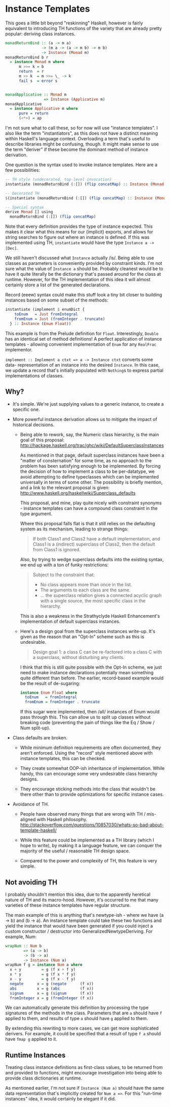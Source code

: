 Instance Templates
==================

This goes a little bit beyond "reskinning" Haskell, however is fairly
equivalent to introducing TH functions of the variety that are already pretty
popular: deriving class instances.

```haskell
monadReturnBind :: (a -> m a)
                -> (m a -> (a -> m b) -> m b)
                -> Instance (Monad m)
monadReturnBind b r 
  = instance Monad m where
      m >>= k = b
      return  = r
      m >> k  = m >>= \_ -> k
      fail s  = error s


monadApplicative :: Monad m
                 => Instance (Applicative m)
monadApplicative
  = instance Applicative m where
      pure = return
      (<*>) = ap
```

I'm not sure what to call these, so for now will use "instance templates".
I also like the term "instantiators", as this does not have a distinct meaning
within Haskell's language context.  Overloading a term that's useful to
describe libraries might be confusing, though.  It might make sense to use
the term "deriver" if these become the dominant method of instance derivation.

One question is the syntax used to invoke instance templates.  Here are a few
possibilities:

```haskell
-- TH style (undecorated, top-level invocation)
instantiate (monadReturnBind (:[]) (flip concatMap) :: Instance (Monad []))

-- Decorated TH
$(instantiate (monadReturnBind (:[]) (flip concatMap) :: Instance (Monad [])))

-- Special syntax
derive Monad [] using
  monadReturnBind (:[]) (flip concatMap)
```

Note that every definition provides the type of instance expected.  This makes
it clear what this means for our (implicit) exports, and allows for string
searches to figure out where an instance is defined.  If this was implemented
using TH, `instantiate` would have the type `Instance a -> [Dec]`.

We still haven't discussed what `Instance` actually /is/.  Being able to use
classes as parameters is conveniently provided by constraint kinds.  I'm not
sure what the value of `Instance a` should be.  Probably cleanest would be to
have it quite literally be the dictionary that's passed around for the class at
runtime. However, for the TH implementation of this idea it will almost
certainly store a list of the generated declarations.

Record (eeew) syntax could make this stuff look a tiny bit closer to building
instances based on some subset of the methods:

```haskell
instantiate (implement $ enumDict {
    toEnum   = Just fromIntegral
    fromEnum = Just (fromInteger . truncate)
  } :: Instance (Enum Float))
```

This example is from the Prelude definition for `Float`.  Interestingly,
`Double` has an identical set of method definitions!  A perfect application of
instance templates - allowing convenient implementation of `Enum` for any
`RealFrac` implementor.

`implement :: Implement a ctxt => a -> Instance ctxt` converts some data-
representation of an instance into the desired `Instance`.  In this case, we
update a record that's initially populated with `Nothing`s to express partial
implementations of classes.


Why?
----

* It's simple.  We're just supplying values to a generic instance, to create a
  specific one.

* More powerful instance derivation allows us to mitigate the impact of
  historical decisions.

  - Being able to rework, say, the Numeric class hierarchy, is the main goal
    of this proposal:
    http://hackage.haskell.org/trac/ghc/wiki/DefaultSuperclassInstances

    As mentioned in that page, default superclass instances have been a "matter
    of consternation" for some time, as no approach to the problem has been
    satisfying enough to be implemented.  By forcing the decision of how to
    implement a class to be per-datatype, we avoid attempting to define
    typeclasses which can be implemented universally in terms of some other.
    The possibility is briefly mention, and a link to the relevant proposal
    is given:
    http://www.haskell.org/haskellwiki/Superclass_defaults

    This proposal, and mine, play quite nicely with constraint synonyms - instance
    templates can have a compound class constraint in the type argument.

    Where this proposal falls flat is that it still relies on the defaulting
    system as its mechanism, leading to strange things:
    
    > If both Class1 and Class2 have a default implementation, and Class1 is a
    > (indirect) superclass of Class2, then the default from Class1 is ignored.
    
    Also, by trying to wedge superclass defaults into the existing syntax, we
    end up with a ton of funky restrictions:
    
    > Subject to the constraint that:
    > * No class appears more than once in the list.
    > * The arguments to each class are the same.
    > * ... the superclass relation gives a connected acyclic graph with a
        single source, the most specific class in the hierarchy.
    
    This is also a weakness in the Strathyclyde Haskell Enhancement's
    implementation of default superclass instances.

  - Here's a design goal from the superclass instances write-up. It's given as
    the reason that an "Opt-In" scheme such as this is undesirable.
    
    > Design goal 1: a class C can be re-factored into a class C with a
    > superclass, without disturbing any clients.
    
    I think that this is still quite possible with the Opt-In scheme, we just
    need to make instance declarations potentially mean something quite
    different than before.  The earlier, record-based example would be
    the result of de-sugaring:
    
    ```haskell
    instance Enum Float where
      toEnum   = fromIntegral
      fromEnum = fromInteger . truncate
    ```
    
    If this sugar were implemented, then /all/ instances of Enum would pass
    through this. This can allow us to split up classes without breaking code
    (preventing the pain of things like the Eq / Show / Num split-up).


* Class defaults are broken.

  - While minimum definition requirements are often documented, they aren't
    enforced.  Using the "record" style mentioned above with instance
    templates, this can be checked.

  - They create somewhat OOP-ish inheritance of implementation. While handy,
    this can encourage some very undesirable class hierarchy designs.

  - They encourage sticking methods into the class that wouldn't be there
    other than to provide optimizations for specific instance cases.

* Avoidance of TH.

  - People have observed many things that are wrong with TH / mis-aligned with
    Haskell philosophy.
    http://stackoverflow.com/questions/10857030/whats-so-bad-about-template-haskell/

  - While this feature could be implemented as a TH library (which I hope to
    write), by making it a language feature, we can conquer the majority of the
    useful / reasonable TH design space.

  - Compared to the power and complexity of TH, this feature is very simple.

Not avoiding TH
---------------

I probably shouldn't mention this idea, due to the apparently heretical nature
of TH and its macro-hood.  However, it's occurred to me that many varieties of
these instance templates have regular structure.

The main example of this is anything that's newtype-ish - where we have
(a -> b) and (b -> a).  An instance template could take these two functions and
yield the instance that would have been generated if you could inject a custom
constructor / destructor into GeneralizedNewtypeDeriving.  For example, Num:

```haskell
wrapNum :: Num b
        => (a -> b)
        -> (b -> a)
        -> Instance (Num a)
wrapNum f g = instance Num a where
  x + y         = g (f x + f y)
  x * y         = g (f x * f y)
  x - y         = g (f x - f y)
  negate      x = g (negate      (f x))
  abs         x = g (abs         (f x))
  signum      x = g (signum      (f x))
  fromInteger x = g (fromInteger (f x))
```

We can automatically generate this definition by processing the type signatures
of the methods in the class.  Parameters that are `a` should have `f` applied
to them, and results of type `a` should have `g` applied to them.

By extending this rewriting to more cases, we can get more sophisticated
derivers.  For example, it could be specified that a result of type `f a`
should have `fmap g` applied to it.


Runtime Instances
-----------------

Treating class instance definitions as first-class values, to be returned from 
and provided to functions, might encourage investigation into being able to
provide class dictionaries at runtime.

As mentioned earlier, I'm not sure if `Instance (Num a)` should have the same
data representation that's implicitly created for `Num a =>`. For this
"run-time instances" idea, it would certainly be elegant if it did.